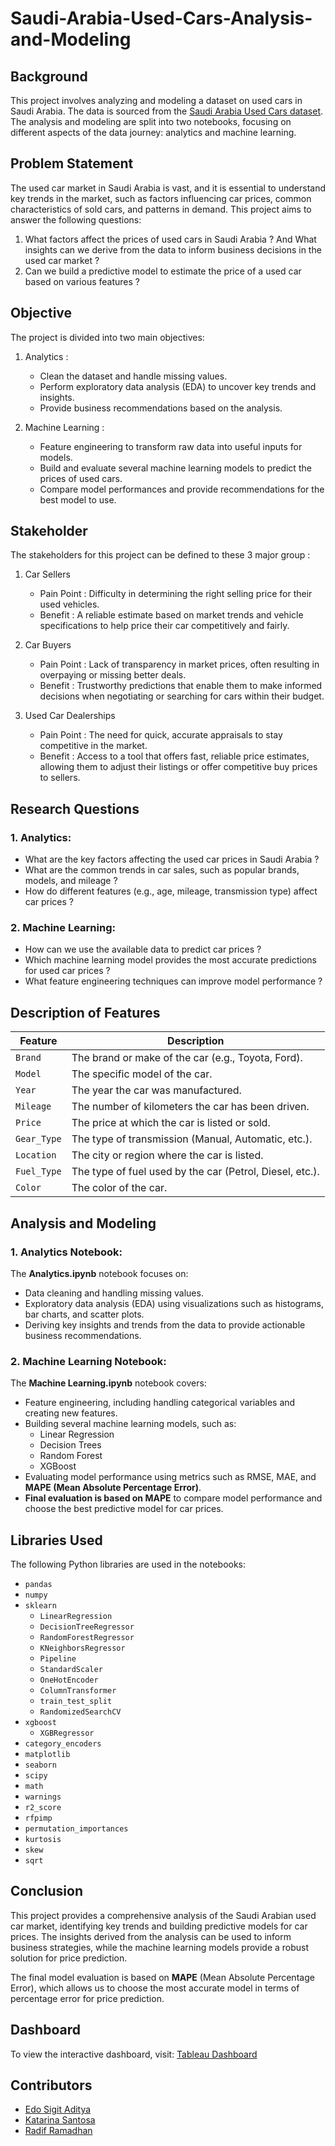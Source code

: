 # Saudi-Arabia-Used-Cars-Analysis-and-Modeling

## Background

This project involves analyzing and modeling a dataset on used cars in Saudi Arabia. The data is sourced from the [Saudi Arabia Used Cars dataset](https://www.kaggle.com/turkibintalib/saudi-arabia-used-cars-dataset?select=UsedCarsSA_Unclean_EN.csv). The analysis and modeling are split into two notebooks, focusing on different aspects of the data journey: analytics and machine learning.

## Problem Statement

The used car market in Saudi Arabia is vast, and it is essential to understand key trends in the market, such as factors influencing car prices, common characteristics of sold cars, and patterns in demand. This project aims to answer the following questions:

1. What factors affect the prices of used cars in Saudi Arabia ? And What insights can we derive from the data to inform business decisions in the used car market ?
2. Can we build a predictive model to estimate the price of a used car based on various features ?

## Objective

The project is divided into two main objectives:
1. Analytics : 
   - Clean the dataset and handle missing values.
   - Perform exploratory data analysis (EDA) to uncover key trends and insights.
   - Provide business recommendations based on the analysis.

2. Machine Learning : 
   - Feature engineering to transform raw data into useful inputs for models.
   - Build and evaluate several machine learning models to predict the prices of used cars.
   - Compare model performances and provide recommendations for the best model to use.

## Stakeholder

The stakeholders for this project can be defined to these 3 major group :

1. Car Sellers
   - Pain Point : Difficulty in determining the right selling price for their used vehicles.
   - Benefit : A reliable estimate based on market trends and vehicle specifications to help price their car competitively and fairly.

2. Car Buyers
   - Pain Point : Lack of transparency in market prices, often resulting in overpaying or missing better deals.
   - Benefit : Trustworthy predictions that enable them to make informed decisions when negotiating or searching for cars within their budget.

3. Used Car Dealerships
   - Pain Point : The need for quick, accurate appraisals to stay competitive in the market.
   - Benefit : Access to a tool that offers fast, reliable price estimates, allowing them to adjust their listings or offer competitive buy prices to sellers.

## Research Questions

### 1. Analytics:
- What are the key factors affecting the used car prices in Saudi Arabia ?
- What are the common trends in car sales, such as popular brands, models, and mileage ?
- How do different features (e.g., age, mileage, transmission type) affect car prices ?

### 2. Machine Learning:
- How can we use the available data to predict car prices ?
- Which machine learning model provides the most accurate predictions for used car prices ?
- What feature engineering techniques can improve model performance ?

## Description of Features

| Feature               | Description                                                    |
|-----------------------|----------------------------------------------------------------|
| `Brand`               | The brand or make of the car (e.g., Toyota, Ford).              |
| `Model`               | The specific model of the car.                                  |
| `Year`                | The year the car was manufactured.                             |
| `Mileage`             | The number of kilometers the car has been driven.              |
| `Price`               | The price at which the car is listed or sold.                  |
| `Gear_Type`           | The type of transmission (Manual, Automatic, etc.).            |
| `Location`            | The city or region where the car is listed.                    |
| `Fuel_Type`           | The type of fuel used by the car (Petrol, Diesel, etc.).        |
| `Color`               | The color of the car.                                           |

## Analysis and Modeling

### 1. Analytics Notebook:
The **Analytics.ipynb** notebook focuses on:
- Data cleaning and handling missing values.
- Exploratory data analysis (EDA) using visualizations such as histograms, bar charts, and scatter plots.
- Deriving key insights and trends from the data to provide actionable business recommendations.

### 2. Machine Learning Notebook:
The **Machine Learning.ipynb** notebook covers:
- Feature engineering, including handling categorical variables and creating new features.
- Building several machine learning models, such as:
  - Linear Regression
  - Decision Trees
  - Random Forest
  - XGBoost
- Evaluating model performance using metrics such as RMSE, MAE, and **MAPE (Mean Absolute Percentage Error)**.
- **Final evaluation is based on MAPE** to compare model performance and choose the best predictive model for car prices.

## Libraries Used

The following Python libraries are used in the notebooks:

- `pandas`
- `numpy`
- `sklearn`
  - `LinearRegression`
  - `DecisionTreeRegressor`
  - `RandomForestRegressor`
  - `KNeighborsRegressor`
  - `Pipeline`
  - `StandardScaler`
  - `OneHotEncoder`
  - `ColumnTransformer`
  - `train_test_split`
  - `RandomizedSearchCV`
- `xgboost`
  - `XGBRegressor`
- `category_encoders`
- `matplotlib`
- `seaborn`
- `scipy`
- `math`
- `warnings`
- `r2_score`
- `rfpimp`
- `permutation_importances`
- `kurtosis`
- `skew`
- `sqrt`

## Conclusion

This project provides a comprehensive analysis of the Saudi Arabian used car market, identifying key trends and building predictive models for car prices. The insights derived from the analysis can be used to inform business strategies, while the machine learning models provide a robust solution for price prediction.

The final model evaluation is based on **MAPE** (Mean Absolute Percentage Error), which allows us to choose the most accurate model in terms of percentage error for price prediction.

## Dashboard

To view the interactive dashboard, visit:
[Tableau Dashboard](https://public.tableau.com/app/profile/radif.ramadan/viz/DashboardFinproPurwadhika/Dashboard1?publish=yes)

## Contributors

- [Edo Sigit Aditya](https://github.com/eaditya99)
- [Katarina Santosa](https://github.com/santoskt)
- [Radif Ramadhan](https://github.com/radifyadika)
